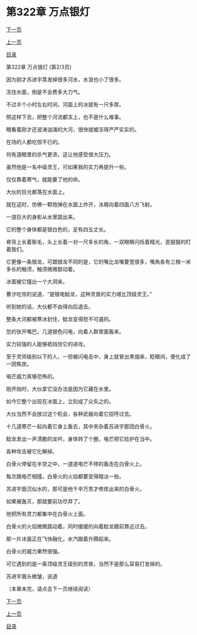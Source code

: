 <h1>第322章   万点银灯</h1>
            <div><p><a href="./0965_%E7%AC%AC322%E7%AB%A0_%E4%B8%87%E7%82%B9%E9%93%B6%E7%81%AF.md">下一页</a></p><p><a href="./0963_%E7%AC%AC322%E7%AB%A0_%E4%B8%87%E7%82%B9%E9%93%B6%E7%81%AF.md">上一页</a></p><p><a href="../">目录</a></p></div>
            <div><p>第322章   万点银灯 (第2/3页)</p><p>因为刚才苏进宇蒸发掉很多河水，水浪也小了很多。</p><p>冻住水面，倒是不会费多大力气。</p><p>不过半个小时左右时间，河面上的冰就有一尺多厚。</p><p>照这样下去，把整个河流都冻上，也不是什么难事。</p><p>眼看着刚才还波涛汹涌的大河，很快就被冻得严严实实的。</p><p>在场的人都吃惊不已的。</p><p>何有道眼里的杀气更浓，这让他感受很大压力。</p><p>虽然他是一名中级灵王，可如果我的实力再提升一些。</p><p>仅仅靠着寒气，就能要了他的命。</p><p>大伙的目光都落在水面上。</p><p>就在这时，仿佛一颗炮弹在水面上炸开，冰屑向着四面八方飞射。</p><p>一道巨大的身影从水里跳出来。</p><p>它的整个身体都是银白色的，足有四五丈长。</p><p>脊背上长着鬃毛，头上长着一对一尺多长的角，一双眼睛闪烁着精光，恶狠狠的盯着我们。</p><p>它更像一条银龙，可跟银龙不同的是，它的嘴比龙嘴要宽很多，嘴角各有三根一米多长的触须，触须微微颤动着。</p><p>冰面被它撞出一个大洞来。</p><p>曹汐吃惊的说道，“是银电鲶龙，这种灵兽的实力堪比顶级灵王。”</p><p>听到她的话，大伙都不由得向后退去。</p><p>整条大河都被寒冰封住，鲶龙变得怒不可遏的。</p><p>忽的张开嘴巴，几道银色闪电，向着人群里面轰来。</p><p>实力较强的人能够抵挡住它的进攻。</p><p>至于灵师级别以下的人，一但被闪电击中，身上就冒出黑烟来，眨眼间，便化成了一团焦炭。</p><p>电芒威力真够恐怖的。</p><p>刚开始时，大伙拿它没办法是因为它藏在水里。</p><p>如今它整个出现在冰面上，立刻成了众矢之的。</p><p>大伙当然不会放过这个机会，各种武器向着它招呼过去。</p><p>十几道寒芒一起向着它身上轰去，其中夹杂着苏进宇那团白骨火。</p><p>鲶龙发出一声清脆的龙吟，身体转了个圈，电芒把它给护在当中。</p><p>各种攻击被它化解掉。</p><p>白骨火停留在半空之中，一道道电芒不停的轰击在白骨火上。</p><p>每次跟电芒相撞，白骨火的火焰都要变得暗淡一些。</p><p>苏进宇面沉似水的，那可是他千辛万苦才修炼出来的白骨火。</p><p>如果被轰灭，那就要前功尽弃了。</p><p>他把所有灵力都集中在白骨火上面。</p><p>白骨火的火焰微微跳动着，同时缓缓的向着鲶龙跟前靠近过去。</p><p>那一片冰面正在飞快融化，水汽跟着升腾起来。</p><p>白骨火的威力果然很强。</p><p>可它遇到的是一条顶级灵王级别的灵兽，当然不是那么容易打发掉的。</p><p>苏进宇眉头微皱，说道</p><p>（本章未完，请点击下一页继续阅读）</p></div>
            <div><p><a href="./0965_%E7%AC%AC322%E7%AB%A0_%E4%B8%87%E7%82%B9%E9%93%B6%E7%81%AF.md">下一页</a></p><p><a href="./0963_%E7%AC%AC322%E7%AB%A0_%E4%B8%87%E7%82%B9%E9%93%B6%E7%81%AF.md">上一页</a></p><p><a href="../">目录</a></p></div>